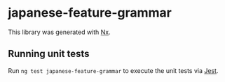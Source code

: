 # japanese-feature-grammar

This library was generated with [Nx](https://nx.dev).

## Running unit tests

Run `ng test japanese-feature-grammar` to execute the unit tests via [Jest](https://jestjs.io).
